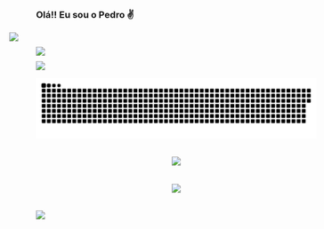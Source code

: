 ### Olá!! Eu sou o Pedro ✌️

<div align="center" style="display: flex; flex-wrap: wrap; justify-content: center; gap: 10px; max-width: 920px; margin: auto;">
  <img style="flex: 2; min-width: 600px;" src="http://github-profile-summary-cards.vercel.app/api/cards/profile-details?username=Pedro-Giorgiano&theme=tokyonight">
  <img style="flex: 1; min-width: 300px;" src="http://github-profile-summary-cards.vercel.app/api/cards/most-commit-language?username=Pedro-Giorgiano&theme=tokyonight"/>
  <img style="flex: 1; min-width: 300px;" src="http://github-profile-summary-cards.vercel.app/api/cards/stats?username=Pedro-Giorgiano&theme=tokyonight"/>
</div>


<div align="center">
  
  ![Snake animation](https://github.com/Pedro-Giorgiano/Pedro-Giorgiano/blob/output/github-contribution-grid-snake.svg)
</div>

##

   <div align="center" >
     <img src="https://github-profile-trophy.vercel.app/?username=Pedro-Giorgiano&row=1&column=6&theme=tokyonight&margin-w=15&margin-h=15"/>
  </div>
 


 
##


  <div align="center" >
<a href="https://skillicons.dev"   >
  <img src="https://skillicons.dev/icons?i=git,vscode,py,java,bash,javascript,typescript,css,html,nodejs,docker,flutter,figma,github,linux,postman,mongodb,postgres,supabase,mysql,linux,kafka,jenkins,linkedin&perline=12" />
</a>
  <br />

  </div>
  
##

<div> 
 
  <a href="https://www.linkedin.com/in/pedro-alberto-falqueiro-giorgiano-959ba5212/" target="_blank"><img src="https://img.shields.io/badge/-LinkedIn-%230077B5?style=for-the-badge&logo=linkedin&logoColor=white" target="_blank"></a>
  
</div>



